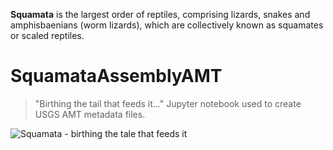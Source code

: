 **Squamata** is the largest order of reptiles, comprising lizards, snakes and amphisbaenians (worm lizards), which are collectively known as squamates or scaled reptiles.

# SquamataAssemblyAMT
> "Birthing the tail that feeds it..."
Jupyter notebook used to create USGS AMT metadata files.

![Squamata - birthing the tale that feeds it](https://github.com/pbrown-usgs/SquamataAssemblyAMT/blob/master/SquamataLemniscateOuroboros.png)


